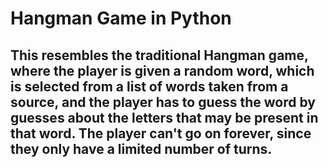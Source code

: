 # Hangman Game in Python
## This resembles the traditional Hangman game, where the player is given a random word, which is selected from a list of words taken from a source, and the player has to guess the word by guesses about the letters that may be present in that word. The player can't go on forever, since they only have a limited number of turns.
